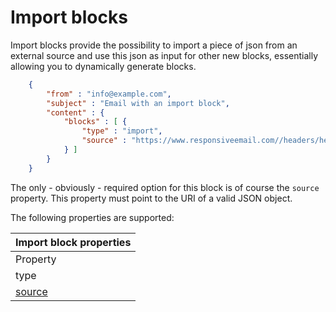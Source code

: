 # Import blocks

Import blocks provide the possibility to import a piece of json from an external source
and use this json as input for other new blocks, essentially allowing you to dynamically
generate blocks.

````json
    {
        "from" : "info@example.com",
        "subject" : "Email with an import block",
        "content" : {
            "blocks" : [ {
                "type" : "import",
                "source" : "https://www.responsiveemail.com//headers/heading1.json"
            } ]
        }
    }
````

The only - obviously - required option for this block is of course the `source` property.
This property must point to the URI of a valid JSON object.

The following properties are supported:

| Import block properties |
| --- |
| Property | Value | Description |
| type | "import" | Identifies the block as a import block. |
| [source](copernica-docs:ResponsiveEmail/json/property-source) | _string_ | The source URI of the JSON to import |